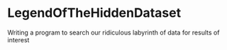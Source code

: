 # LegendOfTheHiddenDataset
Writing a program to search our ridiculous labyrinth of data for results of interest
